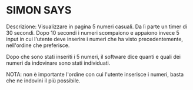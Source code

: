 SIMON SAYS
=====
Descrizione:
Visualizzare in pagina 5 numeri casuali. Da lì parte un timer di 30 secondi.
Dopo 10 secondi i numeri scompaiono e appaiono invece 5 input in cui l'utente deve inserire i numeri che ha visto precedentemente, nell'ordine che preferisce.

Dopo che sono stati inseriti i 5 numeri, il software dice quanti e quali dei numeri da indovinare sono stati individuati.

NOTA: non è importante l'ordine con cui l'utente inserisce i numeri, basta che ne indovini il più possibile.
